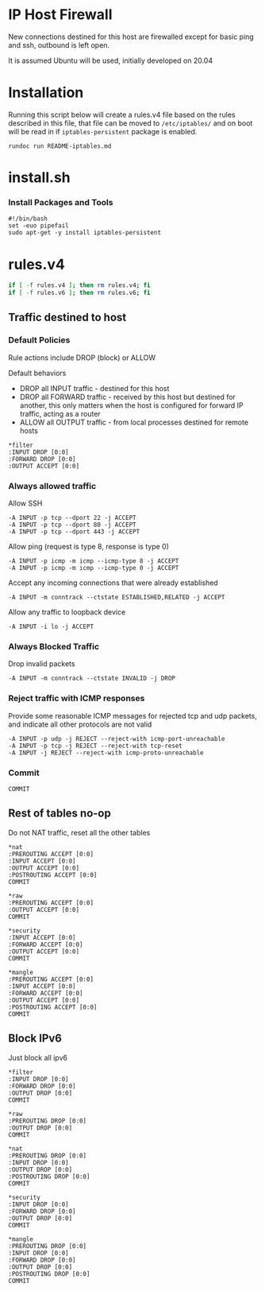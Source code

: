 # IP Host Firewall

New connections destined for this host are firewalled except for basic ping and ssh, outbound is left open.

It is assumed Ubuntu will be used, initially developed on 20.04

# Installation

Running this script below will create a rules.v4 file based on the rules described in this file, that file can be moved to `/etc/iptables/` and on boot will be read in if `iptables-persistent` package is enabled.
```
rundoc run README-iptables.md
```

# install.sh

### Install Packages and Tools
```create-file:firewall.sh:744
#!/bin/bash
set -euo pipefail
sudo apt-get -y install iptables-persistent
```

# rules.v4

```bash
if [ -f rules.v4 ]; then rm rules.v4; fi
if [ -f rules.v6 ]; then rm rules.v6; fi
```

## Traffic destined to host

### Default Policies

Rule actions include DROP (block) or ALLOW

Default behaviors
* DROP all INPUT traffic - destined for this host
* DROP all FORWARD traffic - received by this host but destined for another, this only matters when the host is configured for forward IP traffic, acting as a router
* ALLOW all OUTPUT traffic - from local processes destined for remote hosts

```append-file:rules.v4
*filter
:INPUT DROP [0:0]
:FORWARD DROP [0:0]
:OUTPUT ACCEPT [0:0]
```

### Always allowed traffic
Allow SSH
```append-file:rules.v4
-A INPUT -p tcp --dport 22 -j ACCEPT
-A INPUT -p tcp --dport 80 -j ACCEPT
-A INPUT -p tcp --dport 443 -j ACCEPT
```

Allow ping (request is type 8, response is type 0)
```append-file:rules.v4
-A INPUT -p icmp -m icmp --icmp-type 8 -j ACCEPT
-A INPUT -p icmp -m icmp --icmp-type 0 -j ACCEPT
```

Accept any incoming connections that were already established
```append-file:rules.v4
-A INPUT -m conntrack --ctstate ESTABLISHED,RELATED -j ACCEPT
```

Allow any traffic to loopback device
```append-file:rules.v4
-A INPUT -i lo -j ACCEPT
```

### Always Blocked Traffic
Drop invalid packets
```append-file:rules.v4
-A INPUT -m conntrack --ctstate INVALID -j DROP
```

### Reject traffic with ICMP responses
Provide some reasonable ICMP messages for rejected tcp and udp packets, and indicate all other protocols are not valid
```append-file:rules.v4
-A INPUT -p udp -j REJECT --reject-with icmp-port-unreachable
-A INPUT -p tcp -j REJECT --reject-with tcp-reset
-A INPUT -j REJECT --reject-with icmp-proto-unreachable
```

### Commit

```append-file:rules.v4
COMMIT
```

## Rest of tables no-op
Do not NAT traffic, reset all the other tables

```append-file:rules.v4
*nat
:PREROUTING ACCEPT [0:0]
:INPUT ACCEPT [0:0]
:OUTPUT ACCEPT [0:0]
:POSTROUTING ACCEPT [0:0]
COMMIT

*raw
:PREROUTING ACCEPT [0:0]
:OUTPUT ACCEPT [0:0]
COMMIT

*security
:INPUT ACCEPT [0:0]
:FORWARD ACCEPT [0:0]
:OUTPUT ACCEPT [0:0]
COMMIT

*mangle
:PREROUTING ACCEPT [0:0]
:INPUT ACCEPT [0:0]
:FORWARD ACCEPT [0:0]
:OUTPUT ACCEPT [0:0]
:POSTROUTING ACCEPT [0:0]
COMMIT
```

## Block IPv6

Just block all ipv6
```create-file:rules.v6
*filter
:INPUT DROP [0:0]
:FORWARD DROP [0:0]
:OUTPUT DROP [0:0]
COMMIT

*raw
:PREROUTING DROP [0:0]
:OUTPUT DROP [0:0]
COMMIT

*nat
:PREROUTING DROP [0:0]
:INPUT DROP [0:0]
:OUTPUT DROP [0:0]
:POSTROUTING DROP [0:0]
COMMIT

*security
:INPUT DROP [0:0]
:FORWARD DROP [0:0]
:OUTPUT DROP [0:0]
COMMIT

*mangle
:PREROUTING DROP [0:0]
:INPUT DROP [0:0]
:FORWARD DROP [0:0]
:OUTPUT DROP [0:0]
:POSTROUTING DROP [0:0]
COMMIT
```
